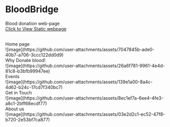 
# BloodBridge
Blood donation web-page
<br><a href="[bloodbridge2024.netlify.app](https://bloodbridge2024.netlify.app/)"> Click to View Static webpage<a><br>

<br>
Home page 
<br>
![image](https://github.com/user-attachments/assets/7047845b-ade0-40b7-a706-3ccc122dd0d9)
<br>
Why Donate blood!
<br>
![image](https://github.com/user-attachments/assets/26a6f781-9961-4e4d-81c8-b3bfb99947ee)
<br>Events<br>
![image](https://github.com/user-attachments/assets/139e1a00-8a4c-4d62-b24c-17cd7f340bc7)
<br> Get in Touch<br>
![image](https://github.com/user-attachments/assets/8ec1ef7a-6ee4-4fe3-a8c1-2bff68ecdf77)
<br>About us<br>
![image](https://github.com/user-attachments/assets/03e2d2c1-ec52-47f8-b720-2e53bf7ca877)







